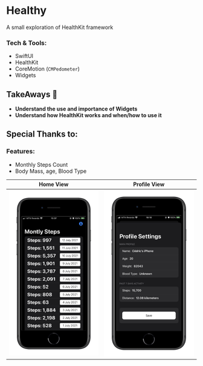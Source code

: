 # Healthy
A small exploration of HealthKit framework


### Tech & Tools:

- SwiftUI
- HealthKit
- CoreMotion (`CMPedometer`)
- Widgets

## TakeAways 🚀

- **Understand the use and importance of Widgets**
- **Understand how HealthKit works and when/how to use it**

## Special Thanks to:


### Features:

 - Monthly Steps Count
 - Body Mass, age, Blood Type

Home View                 |  Profile View
:-------------------------:|:-------------------------:
![](home.PNG)  |  ![](profile.png)
